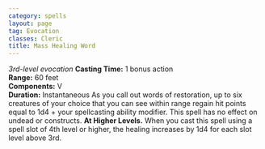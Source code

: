 ```yaml
---
category: spells
layout: page
tag: Evocation
classes: Cleric
title: Mass Healing Word 
---
```

_3rd-level evocation_ 
**Casting Time:** 1 bonus action    
**Range:** 60 feet    
**Components:** V    
**Duration:** Instantaneous 
As you call out words of restoration, up to six creatures of your choice that you can see within range regain hit points equal to 1d4 + your spellcasting ability modifier. This spell has no effect on undead or constructs. 
**At Higher Levels.** When you cast this spell using a spell slot of 4th level or higher, the healing increases by 1d4 for each slot level above 3rd. 